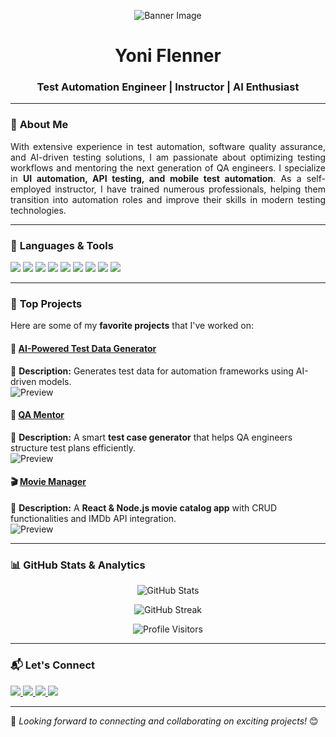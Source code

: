 <!-- Banner Image -->
<p align="center">
  <img src="https://atidcollege.co.il/wp-content/uploads/2024/03/logo_new_3-250x63.png" alt="Banner Image">
</p>

<h1 align="center">Yoni Flenner</h1>
<h3 align="center">Test Automation Engineer | Instructor | AI Enthusiast</h3>

---

### 📌 **About Me**
<p align="justify">
With extensive experience in test automation, software quality assurance, and AI-driven testing solutions, I am passionate about optimizing testing workflows and mentoring the next generation of QA engineers. I specialize in <b>UI automation, API testing, and mobile test automation</b>. As a self-employed instructor, I have trained numerous professionals, helping them transition into automation roles and improve their skills in modern testing technologies.
</p>

---

### 🚀 **Languages & Tools**
<p align="left">
  <img src="https://img.shields.io/badge/-Python-3776AB?style=for-the-badge&logo=python&logoColor=white" />
  <img src="https://img.shields.io/badge/-JavaScript-F7DF1E?style=for-the-badge&logo=javascript&logoColor=black" />
  <img src="https://img.shields.io/badge/-Cypress-17202C?style=for-the-badge&logo=cypress&logoColor=white" />
  <img src="https://img.shields.io/badge/-Playwright-45BA58?style=for-the-badge&logo=playwright&logoColor=white" />
  <img src="https://img.shields.io/badge/-Selenium-43B02A?style=for-the-badge&logo=selenium&logoColor=white" />
  <img src="https://img.shields.io/badge/-Appium-9A42F3?style=for-the-badge&logo=appium&logoColor=white" />
  <img src="https://img.shields.io/badge/-Docker-2496ED?style=for-the-badge&logo=docker&logoColor=white" />
  <img src="https://img.shields.io/badge/-Flask-000000?style=for-the-badge&logo=flask&logoColor=white" />
  <img src="https://img.shields.io/badge/-Git-F05032?style=for-the-badge&logo=git&logoColor=white" />
</p>

---

### 📌 **Top Projects**
Here are some of my **favorite projects** that I've worked on:

#### 🚀 [AI-Powered Test Data Generator](https://github.com/yourusername/project1)
🔹 **Description:** Generates test data for automation frameworks using AI-driven models.  
![Preview](https://source.unsplash.com/600x300/?technology)  

#### 🤖 [QA Mentor](https://github.com/yourusername/project2)
🔹 **Description:** A smart **test case generator** that helps QA engineers structure test plans efficiently.  
![Preview](https://source.unsplash.com/600x300/?ai,robotics)

#### 🎬 [Movie Manager](https://github.com/yourusername/movie-manager)
🔹 **Description:** A **React & Node.js movie catalog app** with CRUD functionalities and IMDb API integration.  
![Preview](https://source.unsplash.com/600x300/?cinema,movie)

---

### 📊 **GitHub Stats & Analytics**
<p align="center">
  <img src="https://github-readme-stats.vercel.app/api?username=yourusername&show_icons=true&theme=tokyonight" alt="GitHub Stats">
</p>

<p align="center">
  <img src="https://github-readme-streak-stats.herokuapp.com/?user=yourusername&theme=tokyonight" alt="GitHub Streak">
</p>

<p align="center">
  <img src="https://visitor-badge.glitch.me/badge?page_id=yourusername.visitor-badge" alt="Profile Visitors">
</p>

---

### 📬 **Let's Connect**
<p align="left">
  <a href="https://www.linkedin.com/in/yoniflenner/">
    <img src="https://media.licdn.com/dms/image/v2/D4D16AQE_GfMCgjx0Qg/profile-displaybackgroundimage-shrink_350_1400/profile-displaybackgroundimage-shrink_350_1400/0/1738245515684?e=1743638400&v=beta&t=DOTQIhwiHIItoGTgTMTzDDOw-xPte6a5Jv_y_bM7ng0" />
  </a>
  <a href="https://twitter.com/yourhandle">
    <img src="https://img.shields.io/badge/-Twitter-1DA1F2?style=for-the-badge&logo=twitter&logoColor=white" />
  </a>
  <a href="https://yourwebsite.com">
    <img src="https://img.shields.io/badge/-Portfolio-FF5722?style=for-the-badge&logo=Google-Chrome&logoColor=white" />
  </a>
  <a href="https://github.com/yourusername">
    <img src="https://img.shields.io/badge/-GitHub-181717?style=for-the-badge&logo=github&logoColor=white" />
  </a>
</p>

---

🚀 *Looking forward to connecting and collaborating on exciting projects!* 😊
